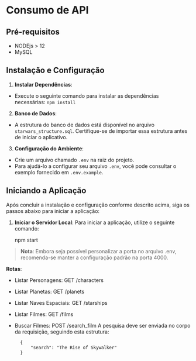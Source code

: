 # Consumo de API

## Pré-requisitos

- NODEjs > 12
- MySQL

## Instalação e Configuração

1. **Instalar Dependências**:
 - Execute o seguinte comando para instalar as dependências necessárias:  `npm install`

2. **Banco de Dados**:
- A estrutura do banco de dados está disponível no arquivo `starwars_structure.sql`. Certifique-se de importar essa estrutura antes de iniciar o aplicativo.

3. **Configuração do Ambiente**:
- Crie um arquivo chamado `.env` na raiz do projeto.
- Para ajudá-lo a configurar seu arquivo `.env`, você pode consultar o exemplo fornecido em `.env.example`.

## Iniciando a Aplicação

Após concluir a instalação e configuração conforme descrito acima, siga os passos abaixo para iniciar a aplicação:

1. **Iniciar o Servidor Local**:
   Para iniciar a aplicação, utilize o seguinte comando:

   npm start

> **Nota**: Embora seja possível personalizar a porta no arquivo .env, recomenda-se manter a configuração padrão na porta 4000.

**Rotas**:
- Listar Personagens: GET /characters
- Listar Planetas: GET /planets
- Listar Naves Espaciais: GET /starships
- Listar Filmes: GET /films
- Buscar Filmes: POST /search_film
    A pesquisa deve ser enviada no corpo da requisição, seguindo esta estrutura:
    
        {
            "search": "The Rise of Skywalker"
        }


